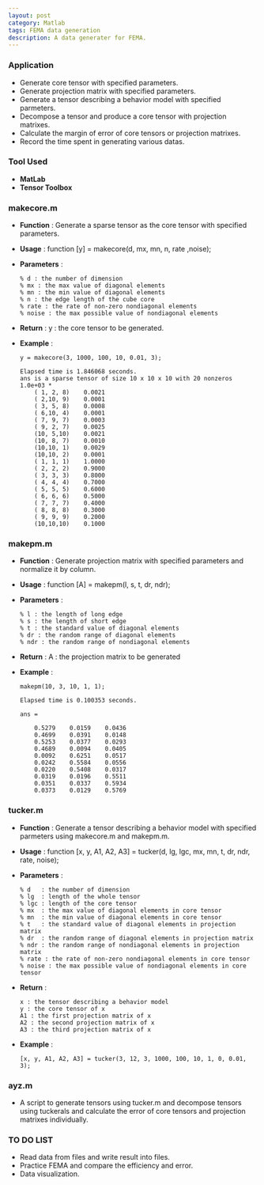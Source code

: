 ```yaml
---
layout: post
category: Matlab
tags: FEMA data generation
description: A data generater for FEMA.
---
```


### Application

  * Generate core tensor with specified parameters.
  * Generate projection matrix with specified parameters.
  * Generate a tensor describing a behavior model with specified parmeters.
  * Decompose a tensor and produce a core tensor with projection matrixes.
  * Calculate the margin of error of core tensors or projection matrixes.
  * Record the time spent in generating various datas.

### Tool Used

  * **MatLab**
  * **Tensor Toolbox**
	
### makecore.m

  * **Function** : Generate a sparse tensor as the core tensor with specified parameters.
  * **Usage** : function [y] = makecore(d, mx, mn, n, rate ,noise);
  * **Parameters** :  

  		% d : the number of dimension
		% mx : the max value of diagonal elements
		% mn : the min value of diagonal elements
		% n : the edge length of the cube core
		% rate : the rate of non-zero nondiagonal elements
		% noise : the max possible value of nondiagonal elements

  * **Return** : y : the core tensor to be generated.
  * **Example** : 

		y = makecore(3, 1000, 100, 10, 0.01, 3);

		Elapsed time is 1.846068 seconds.
		ans is a sparse tensor of size 10 x 10 x 10 with 20 nonzeros
   		1.0e+03 *
			( 1, 2, 8)    0.0021
			( 2,10, 9)    0.0001
			( 3, 5, 8)    0.0008
			( 6,10, 4)    0.0001
			( 7, 9, 7)    0.0003
			( 9, 2, 7)    0.0025
			(10, 5,10)    0.0021
			(10, 8, 7)    0.0010
			(10,10, 1)    0.0029
			(10,10, 2)    0.0001
			( 1, 1, 1)    1.0000
			( 2, 2, 2)    0.9000
			( 3, 3, 3)    0.8000
			( 4, 4, 4)    0.7000
			( 5, 5, 5)    0.6000
			( 6, 6, 6)    0.5000
			( 7, 7, 7)    0.4000
			( 8, 8, 8)    0.3000
			( 9, 9, 9)    0.2000
			(10,10,10)    0.1000


### makepm.m

  * **Function** : Generate projection matrix with specified parameters and normalize it by column.
  * **Usage** : function [A] = makepm(l, s, t, dr, ndr);
  * **Parameters** :  

  		% l : the length of long edge
		% s : the length of short edge
		% t : the standard value of diagonal elements
		% dr : the random range of diagonal elements
		% ndr : the random range of nondiagonal elements

  * **Return** : A : the projection matrix to be generated
  * **Example** :

  		makepm(10, 3, 10, 1, 1);

		Elapsed time is 0.100353 seconds.

		ans =

    		0.5279    0.0159    0.0436
    		0.4699    0.0391    0.0148
    		0.5253    0.0377    0.0293
    		0.4689    0.0094    0.0405
    		0.0092    0.6251    0.0517
    		0.0242    0.5584    0.0556
    		0.0220    0.5408    0.0317
    		0.0319    0.0196    0.5511
    		0.0351    0.0337    0.5934
    		0.0373    0.0129    0.5769
		

### tucker.m

  * **Function** : Generate a tensor describing a behavior model with specified parmeters using makecore.m and makepm.m. 
  * **Usage** : function [x, y, A1, A2, A3] = tucker(d, lg, lgc, mx, mn, t, dr, ndr, rate, noise);
  * **Parameters** :  

		% d   : the number of dimension
		% lg  : length of the whole tensor
		% lgc : length of the core tensor
		% mx  : the max value of diagonal elements in core tensor
		% mn  : the min value of diagonal elements in core tensor
		% t   : the standard value of diagonal elements in projection matrix
		% dr  : the random range of diagonal elements in projection matrix
		% ndr : the random range of nondiagonal elements in projection matrix
		% rate : the rate of non-zero nondiagonal elements in core tensor
		% noise : the max possible value of nondiagonal elements in core tensor

  * **Return** : 

  		x : the tensor describing a behavior model
		y : the core tensor of x
		A1 : the first projection matrix of x
		A2 : the second projection matrix of x
		A3 : the third projection matrix of x

  * **Example** :
  
		[x, y, A1, A2, A3] = tucker(3, 12, 3, 1000, 100, 10, 1, 0, 0.01, 3);

### ayz.m

  * A script to generate tensors using tucker.m and decompose tensors using tuckerals and calculate the error of core tensors and projection matrixes individually.

### TO DO LIST

  * Read data from files and write result into files.
  * Practice FEMA and compare the efficiency and error.
  * Data visualization.

